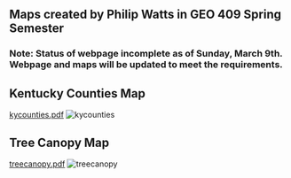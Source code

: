 ## Maps created by Philip Watts in GEO 409 Spring Semester

### Note: Status of webpage incomplete as of Sunday, March 9th. Webpage and maps will be updated to meet the requirements. 

## Kentucky Counties Map
[kycounties.pdf](https://github.com/user-attachments/files/19153441/kycounties.pdf)
![kycounties](https://github.com/user-attachments/assets/9c82a6f6-fc79-477d-ad23-fc35992c27f5)

## Tree Canopy Map
[treecanopy.pdf](https://github.com/user-attachments/files/19191081/treecanopy.pdf)
![treecanopy](https://github.com/user-attachments/assets/e46aeb81-db42-4a5e-b1ec-53f3b6413b40)


